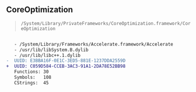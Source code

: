## CoreOptimization

> `/System/Library/PrivateFrameworks/CoreOptimization.framework/CoreOptimization`

```diff

   - /System/Library/Frameworks/Accelerate.framework/Accelerate
   - /usr/lib/libSystem.B.dylib
   - /usr/lib/libc++.1.dylib
-  UUID: E3BBA16F-0E1C-3ED5-881E-1237DDA2559D
+  UUID: C059D584-CCEB-3AC3-91A1-2DA78E52BB98
   Functions: 30
   Symbols:   108
   CStrings:  45

```
